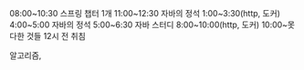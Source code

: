 08:00~10:30 스프링 챕터 1개
11:00~12:30 자바의 정석
1:00~3:30(http, 도커)
4:00~5:00 자바의 정석
5:00~6:30 자바 스터디
8:00~10:00(http, 도커)
10:00~못다한 것들
12시 전 취침

알고리즘, 

